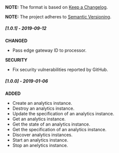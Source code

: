**NOTE:** The format is based on [Keep a Changelog](http://keepachangelog.com/en/1.0.0/).

**NOTE:** The project adheres to [Semantic Versioning](http://semver.org/spec/v2.0.0.html).

##### [1.0.1] - 2019-09-12

**CHANGED**

* Pass edge gateway ID to processor.

**SECURITY**

* Fix security vulnerabilities reported by GitHub.


##### [1.0.0] - 2019-01-06

**ADDED**

* Create an analytics instance.
* Destroy an analytics instance.
* Update the specification of an analytics instance.
* Get an analytics instance.
* Get the state of an analytics instance.
* Get the specification of an analytics instance.
* Discover analytics instances.
* Start an analytics instance.
* Stop an anelytics instance.
